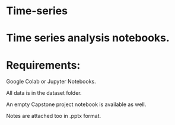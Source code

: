 # Time-series

# Time series analysis notebooks.

# Requirements:

Google Colab or Jupyter Notebooks.

All data is in the dataset folder.

An empty Capstone project notebook is available as well.

Notes are attached too in .pptx format.
